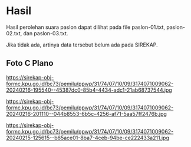 # Hasil

Hasil perolehan suara paslon dapat dilihat pada file paslon-01.txt, paslon-02.txt, dan paslon-03.txt.

Jika tidak ada, artinya data tersebut belum ada pada SIREKAP.

## Foto C Plano

https://sirekap-obj-formc.kpu.go.id/bc73/pemilu/ppwp/31/74/07/10/09/3174071009062-20240216-195540--45387dc0-85b4-4434-adc1-21ab68737544.jpg

https://sirekap-obj-formc.kpu.go.id/bc73/pemilu/ppwp/31/74/07/10/09/3174071009062-20240216-201110--044b8553-6b5c-4256-af71-5aa57ff2476b.jpg

https://sirekap-obj-formc.kpu.go.id/bc73/pemilu/ppwp/31/74/07/10/09/3174071009062-20240215-125615--b65ace01-8ba7-4ceb-94be-ce222433a211.jpg
